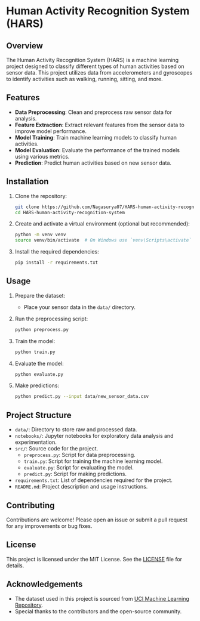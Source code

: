 # Human Activity Recognition System (HARS)

## Overview

The Human Activity Recognition System (HARS) is a machine learning project designed to classify different types of human activities based on sensor data. This project utilizes data from accelerometers and gyroscopes to identify activities such as walking, running, sitting, and more.

## Features

- **Data Preprocessing**: Clean and preprocess raw sensor data for analysis.
- **Feature Extraction**: Extract relevant features from the sensor data to improve model performance.
- **Model Training**: Train machine learning models to classify human activities.
- **Model Evaluation**: Evaluate the performance of the trained models using various metrics.
- **Prediction**: Predict human activities based on new sensor data.

## Installation

1. Clone the repository:
   ```sh
   git clone https://github.com/Nagasurya07/HARS-human-activity-recognition-system.git
   cd HARS-human-activity-recognition-system
   ```

2. Create and activate a virtual environment (optional but recommended):
   ```sh
   python -m venv venv
   source venv/bin/activate  # On Windows use `venv\Scripts\activate`
   ```

3. Install the required dependencies:
   ```sh
   pip install -r requirements.txt
   ```

## Usage

1. Prepare the dataset:
   - Place your sensor data in the `data/` directory.

2. Run the preprocessing script:
   ```sh
   python preprocess.py
   ```

3. Train the model:
   ```sh
   python train.py
   ```

4. Evaluate the model:
   ```sh
   python evaluate.py
   ```

5. Make predictions:
   ```sh
   python predict.py --input data/new_sensor_data.csv
   ```

## Project Structure

- `data/`: Directory to store raw and processed data.
- `notebooks/`: Jupyter notebooks for exploratory data analysis and experimentation.
- `src/`: Source code for the project.
  - `preprocess.py`: Script for data preprocessing.
  - `train.py`: Script for training the machine learning model.
  - `evaluate.py`: Script for evaluating the model.
  - `predict.py`: Script for making predictions.
- `requirements.txt`: List of dependencies required for the project.
- `README.md`: Project description and usage instructions.

## Contributing

Contributions are welcome! Please open an issue or submit a pull request for any improvements or bug fixes.

## License

This project is licensed under the MIT License. See the [LICENSE](LICENSE) file for details.

## Acknowledgements

- The dataset used in this project is sourced from [UCI Machine Learning Repository](https://archive.ics.uci.edu/ml/datasets/human+activity+recognition+using+smartphones).
- Special thanks to the contributors and the open-source community.
